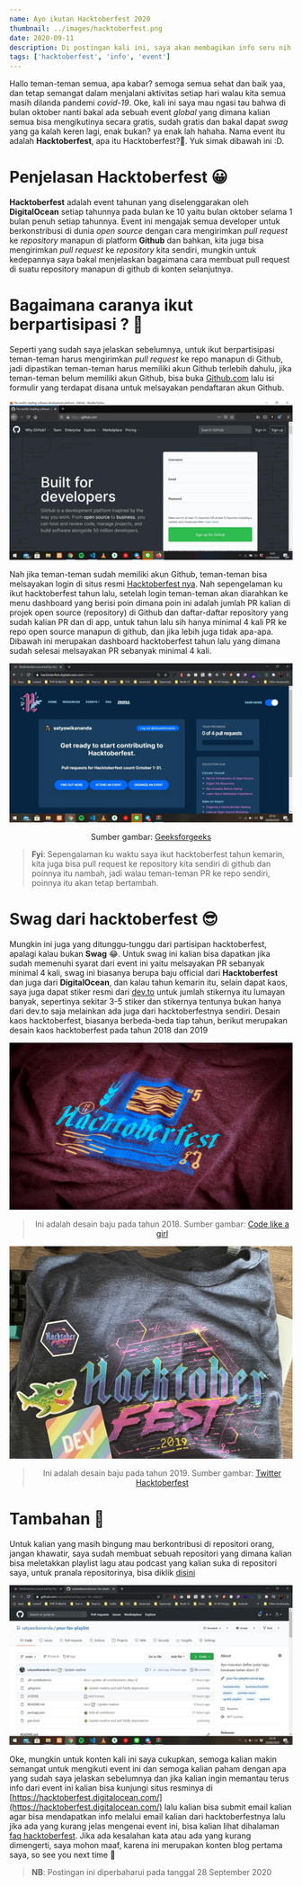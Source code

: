 ```yaml
---
name: Ayo ikutan Hacktoberfest 2020
thumbnail: ../images/hacktoberfest.png
date: 2020-09-11
description: Di postingan kali ini, saya akan membagikan info seru nih, yaitu Hacktoberfest :D. Apasih Hacktoberfest itu?🤔, yuk simak selengkapnya...
tags: ['hacktoberfest', 'info', 'event']
---
```


Hallo teman-teman semua, apa kabar? semoga semua sehat dan baik yaa, dan tetap semangat dalam menjalani aktivitas setiap hari walau kita semua masih dilanda pandemi *covid-19*. Oke, kali ini saya mau ngasi tau bahwa di bulan oktober nanti bakal ada sebuah event *global* yang dimana kalian semua bisa mengikutinya secara gratis, sudah gratis dan bakal dapat *swag* yang ga kalah keren lagi, enak bukan? ya enak lah hahaha. Nama event itu adalah **Hacktoberfest**, apa itu Hacktoberfest?🤔. Yuk simak dibawah ini :D.

# Penjelasan Hacktoberfest 😀

**Hacktoberfest** adalah event tahunan yang diselenggarakan oleh **DigitalOcean** setiap tahunnya pada bulan ke 10 yaitu bulan oktober selama 1 bulan penuh setiap tahunnya. Event ini mengajak semua developer untuk berkonstribusi di dunia *open source* dengan cara mengirimkan *pull request* ke *repository* manapun di platform **Github** dan bahkan, kita juga bisa mengirimkan *pull request* ke *repository* kita sendiri, mungkin untuk kedepannya saya bakal menjelaskan bagaimana cara membuat pull request di suatu repository manapun di github di konten selanjutnya.

# Bagaimana caranya ikut berpartisipasi ? 🤔
Seperti yang sudah saya jelaskan sebelumnya, untuk ikut berpartisipasi teman-teman harus mengirimkan *pull request* ke repo manapun di Github, jadi dipastikan teman-teman harus memiliki akun Github terlebih dahulu, jika teman-teman belum memiliki akun Github, bisa buka [Github.com](https://github.com) lalu isi formulir yang terdapat disana untuk melsayakan pendaftaran akun Github.

![github-landing-page](../images/screenshot-github.jpg)

Nah jika teman-teman sudah memiliki akun Github, teman-teman bisa melsayakan login di situs resmi [Hacktoberfest nya](https://hacktoberfest.digitalocean.com/). Nah sepengelaman ku ikut hacktoberfest tahun lalu, setelah login teman-teman akan diarahkan ke menu dashboard yang berisi poin dimana poin ini adalah jumlah PR kalian di projek open source (repository) di Github dan daftar-daftar repository yang sudah kalian PR dan di app, untuk tahun lalu sih hanya minimal 4 kali PR ke repo open source manapun di github, dan jika lebih juga tidak apa-apa. Dibawah ini merupakan dashboard hacktoberfest tahun lalu yang dimana sudah selesai melsayakan PR sebanyak minimal 4 kali.

![Dashboard Hacktoberfest 2019](../images/dashboard-hacktoberfest.jpg)
<p align="center">Sumber gambar: <a href="https://media.geeksforgeeks.org/wp-content/uploads/20200122000124/hacto.jpeg">Geeksforgeeks</a></p>

> **Fyi**: Sepengalaman ku waktu saya ikut hacktoberfest tahun kemarin, kita juga bisa pull request ke repository kita sendiri di github dan poinnya itu nambah, jadi walau teman-teman PR ke repo sendiri, poinnya itu akan tetap bertambah.

# Swag dari hacktoberfest 😎
Mungkin ini juga yang ditunggu-tunggu dari partisipan hacktoberfest, apalagi kalau bukan **Swag** 😂. Untuk swag ini kalian bisa dapatkan jika sudah memenuhi syarat dari event ini yaitu melsayakan PR sebanyak minimal 4 kali, swag ini biasanya berupa baju official dari **Hacktoberfest** dan juga dari **DigitalOcean**, dan kalau tahun kemarin itu, selain dapat kaos, saya juga dapat stiker resmi dari [dev.to](https://dev.to) untuk jumlah stikernya itu lumayan banyak, sepertinya sekitar 3-5 stiker dan stikernya tentunya bukan hanya dari dev.to saja melainkan ada juga dari hacktoberfestnya sendiri. Desain kaos hacktoberfest, biasanya berbeda-beda tiap tahun, berikut merupakan desain kaos hacktoberfest pada tahun 2018 dan 2019

![Desain baju hacktoberfest 2018](../images/baju-hacktoberfest-2018.jpg)

> <p align="center">Ini adalah desain baju pada tahun 2018. Sumber gambar: <a href="https://miro.medium.com/max/2676/1*orFDyb7o_lTGuNefYvr4xg.png">Code like a girl</a></p>

![Desain baju hacktoberfest 2019](../images/baju-hacktoberfest-2019.jpg)

> <p align="center">Ini adalah desain baju pada tahun 2019. Sumber gambar: <a href="https://pbs.twimg.com/media/ETiblH4XYAAOlV1.jpg">Twitter Hacktoberfest</a></p>

# Tambahan 📝

Untuk kalian yang masih bingung mau berkontribusi di repositori orang, jangan khawatir, saya sudah membuat sebuah repositori yang dimana kalian bisa meletakkan playlist lagu atau podcast yang kalian suka di repositori saya, untuk pranala repositorinya, bisa diklik [disini](https://github.com/satyawikananda/your-fav-playlist)

![Your fav playlist repositori](../images/your-fav-playlist.jpg)

Oke, mungkin untuk konten kali ini saya cukupkan, semoga kalian makin semangat untuk mengikuti event ini dan semoga kalian paham dengan apa yang sudah saya jelaskan sebelumnya dan jika kalian ingin memantau terus info dari event ini kalian bisa kunjungi situs resminya di [https://hacktoberfest.digitalocean.com/](https://hacktoberfest.digitalocean.com/) lalu kalian bisa submit email kalian agar bisa mendapatkan info melalui email kalian dari hacktoberfestnya lalu jika ada yang kurang jelas mengenai event ini, bisa kalian lihat dihalaman [faq hacktoberfest](https://hacktoberfest.digitalocean.com/faq). Jika ada kesalahan kata atau ada yang kurang dimengerti, saya mohon maaf, karena ini merupakan konten blog pertama saya, so see you next time 👋

> **NB**: Postingan ini diperbaharui pada tanggal 28 September 2020
